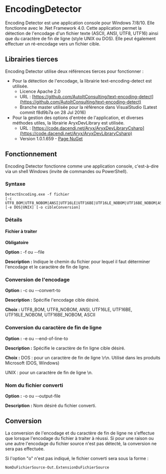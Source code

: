 # EncodingDetector
Encoding Detector est une application console pour Windows 7/8/10. Elle fonctionne avec le .Net Framework 4.0. Cette application permet la détection de l'encodage d'un fichier texte (ASCII, ANSI, UTF8, UTF16) ainsi que du caractère de fin de ligne (style UNIX ou DOS). Elle peut également effectuer un ré-encodage vers un fichier cible.

## Librairies tierces
Encoding Detector utilise deux références tierces pour fonctionner :

- Pour la détection de l'encodage, la librairie text-encoding-detect est utilisée.
	- Licence Apache 2.0
	- URL : [https://github.com/AutoItConsulting/text-encoding-detect](https://github.com/AutoItConsulting/text-encoding-detect)
	- Branche master utilisée pour la référence dans VisualStudio (Latest commit f8d9b7a on 28 Jul 2016)
- Pour la gestion des options d'entrée de l'application, et diverses méthodes utiles, la librairie AryxDevLibrary est utilisée.
	- URL :  [https://code.dacendi.net/Aryx/AryxDevLibraryCsharp](https://code.dacendi.net/Aryx/AryxDevLibraryCsharp)
	- Version 1.0.1.659 - [Page NuGet](https://www.nuget.org/packages/AryxDevLibrary/1.0.1.659 "Page NuGet")

## Fonctionnement
Encoding Detector fonctionne comme une application console, c'est-à-dire via un shell Windows (invite de commandes ou PowerShell).

### Syntaxe
```
DetectEncoding.exe -f fichier 
[-c UTF8_BOM|UTF8_NOBOM|ANSI|UTF16LE|UTF16BE|UTF16LE_NOBOM|UTF16BE_NOBOM|ASCII] [-e DOS|UNIX] [-o cibleConversion]
```
### Détails
#### Fichier à traiter

**Obligatoire**

**Option :** -f ou --file

**Description :** Indique le chemin du fichier pour lequel il faut déterminer l'encodage et le caractère de fin de ligne.

### Conversion de l'encodage

**Option :** -c ou --convert-to

**Description :** Spécifie l'encodage cible désiré.

**Choix :**
UTF8_BOM, UTF8_NOBOM, ANSI, UTF16LE, UTF16BE, UTF16LE_NOBOM, UTF16BE_NOBOM, ASCII

### Conversion du caractère de fin de ligne

**Option :** -e ou --end-of-line-to

**Description :** Spécifie le caractère de fin ligne cible désiré.

**Choix :**
DOS : pour un caractère de fin de ligne \r\n. Utilisé dans les produits Microsoft (DOS, Windows)

UNIX : pour un caractère de fin de ligne  \n.

### Nom du fichier converti

**Option :** -o ou --output-file

**Description :** Nom désiré du fichier converti.

## Conversion

La conversion de l'encodage et du caractère de fin de ligne ne s'effectue que lorsque l'encodage du fichier à traiter à réussi. Si pour une raison ou une autre l'encodage du fichier source n'est pas détecté, la conversion ne sera pas effectuée.

Si l'option "o" n'est pas indiqué, le fichier converti sera sous la forme :

```
NomDuFichierSource-Out.ExtensionDuFichierSource
```

